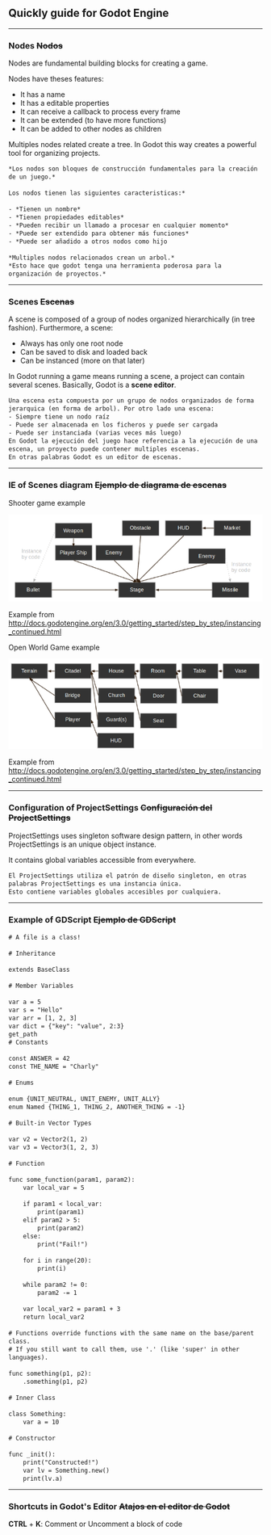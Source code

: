 ## Quickly guide for Godot Engine

---

### Nodes ~~Nodos~~

Nodes are fundamental building blocks for creating a game.

Nodes have theses features:

- It has a name
- It has a editable properties
- It can receive a callback to process every frame
- It can be extended (to have more functions)
- It can be added to other nodes as children

Multiples nodes related create a tree.
In Godot this way creates a powerful tool for organizing projects.

```Spanish
*Los nodos son bloques de construcción fundamentales para la creación de un juego.*

Los nodos tienen las siguientes caracteristicas:*

- *Tienen un nombre*
- *Tienen propiedades editables*
- *Pueden recibir un llamado a procesar en cualquier momento*
- *Puede ser extendido para obtener más funciones*
- *Puede ser añadido a otros nodos como hijo

*Multiples nodos relacionados crean un arbol.*
*Esto hace que godot tenga una herramienta poderosa para la organización de proyectos.*
```



---

### Scenes ~~Escenas~~

A scene is composed of a group of nodes organized hierarchically (in tree fashion). Furthermore, a scene:

- Always has only one root node
- Can be saved to disk and loaded back
- Can be instanced (more on that later)

In Godot running a game means running a scene, a project can contain several scenes.
Basically, Godot is a **scene editor**. 

```Spanish
Una escena esta compuesta por un grupo de nodos organizados de forma jerarquica (en forma de arbol). Por otro lado una escena:
- Siempre tiene un nodo raíz
- Puede ser almacenada en los ficheros y puede ser cargada
- Puede ser instanciada (varias veces más luego)
En Godot la ejecución del juego hace referencia a la ejecución de una escena, un proyecto puede contener multiples escenas.
En otras palabras Godot es un editor de escenas.
```

---

### IE of Scenes diagram ~~Ejemplo de diagrama de escenas~~

Shooter game example

![Shooter example](shooter_instancing.png)

Example from http://docs.godotengine.org/en/3.0/getting_started/step_by_step/instancing_continued.html

Open World Game example

![Shooter example](openworld_instancing.png)

Example from http://docs.godotengine.org/en/3.0/getting_started/step_by_step/instancing_continued.html

---

### Configuration of ProjectSettings ~~Configuración del ProjectSettings~~

ProjectSettings uses singleton software design pattern, in other words ProjectSettings is an unique object instance.

It contains global variables accessible from everywhere.

```
El ProjectSettings utiliza el patrón de diseño singleton, en otras palabras ProjectSettings es una instancia única.
Esto contiene variables globales accesibles por cualquiera.
```

---

### Example of GDScript ~~Ejemplo de GDScript~~

```GDScript
# A file is a class!

# Inheritance

extends BaseClass

# Member Variables

var a = 5
var s = "Hello"
var arr = [1, 2, 3]
var dict = {"key": "value", 2:3}
get_path
# Constants

const ANSWER = 42
const THE_NAME = "Charly"

# Enums

enum {UNIT_NEUTRAL, UNIT_ENEMY, UNIT_ALLY}
enum Named {THING_1, THING_2, ANOTHER_THING = -1}

# Built-in Vector Types

var v2 = Vector2(1, 2)
var v3 = Vector3(1, 2, 3)

# Function

func some_function(param1, param2):
    var local_var = 5

    if param1 < local_var:
        print(param1)
    elif param2 > 5:
        print(param2)
    else:
        print("Fail!")

    for i in range(20):
        print(i)

    while param2 != 0:
        param2 -= 1

    var local_var2 = param1 + 3
    return local_var2

# Functions override functions with the same name on the base/parent class.
# If you still want to call them, use '.' (like 'super' in other languages).

func something(p1, p2):
    .something(p1, p2)

# Inner Class

class Something:
    var a = 10

# Constructor

func _init():
    print("Constructed!")
    var lv = Something.new()
    print(lv.a)

```

---







### Shortcuts in Godot's Editor ~~Atajos en el editor de Godot~~

**CTRL** + **K**: Comment or Uncomment a block of code